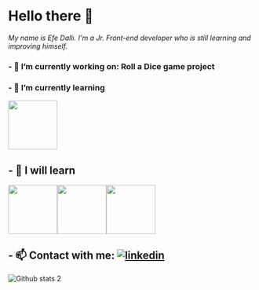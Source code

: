 # **Hello there** 👋

*My name is Efe Dallı. I'm a Jr. Front-end developer who is still learning and improving himself.*

### - 🔭 I’m currently working on: Roll a Dice game project
### - 🌱 I’m currently learning 
<img src="http://developerpitstop.com/wp-content/uploads/2022/01/Javascript_Logo.png" width="100">

## - 🌱 I will learn 
<div style='display:inline-block;'><img src="https://raw.githubusercontent.com/jalbertsr/logo-badge-images/master/img/react_logo.png" width="100"><img src="https://angular.io/assets/images/logos/angularjs/AngularJS-Shield.svg" width="100"><img src="https://iconape.com/wp-content/png_logo_vector/typescript.png" width="100"></div>

## - 📫 Contact with me: [![linkedin](https://img.shields.io/badge/Linkedin-000000?style=for-the-badge&logo=Linkedin&logoColor=white)](https://www.linkedin.com/in/efe-dalli-917767139/)

![Github stats 2](https://github-readme-stats.vercel.app/api?username=efe3506&show_icons=true&theme=radical)
